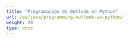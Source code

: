 ```yaml
---
title: "Programación de Outlook en Python"
url: /es/java/programming-outlook-in-python/
weight: 20
type: docs
---
```

